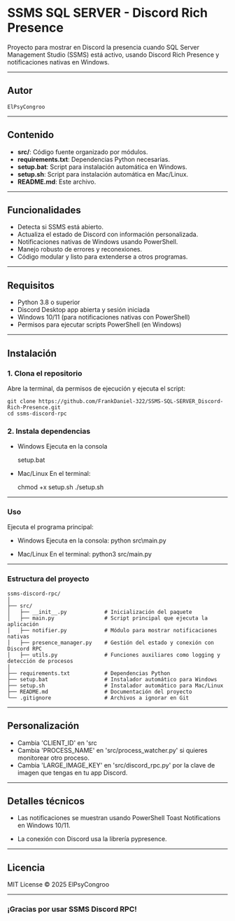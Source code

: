 # SSMS SQL SERVER - Discord Rich Presence

Proyecto para mostrar en Discord la presencia cuando SQL Server Management Studio (SSMS) está activo, usando Discord Rich Presence y notificaciones nativas en Windows.

---

## Autor

    ElPsyCongroo

---

## Contenido

- **src/**: Código fuente organizado por módulos.
- **requirements.txt**: Dependencias Python necesarias.
- **setup.bat**: Script para instalación automática en Windows.
- **setup.sh**: Script para instalación automática en Mac/Linux.
- **README.md**: Este archivo.

---

## Funcionalidades

- Detecta si SSMS está abierto.
- Actualiza el estado de Discord con información personalizada.
- Notificaciones nativas de Windows usando PowerShell.
- Manejo robusto de errores y reconexiones.
- Código modular y listo para extenderse a otros programas.

---

## Requisitos

- Python 3.8 o superior
- Discord Desktop app abierta y sesión iniciada
- Windows 10/11 (para notificaciones nativas con PowerShell)
- Permisos para ejecutar scripts PowerShell (en Windows)

---

## Instalación

### 1. Clona el repositorio

Abre la terminal, da permisos de ejecución y ejecuta el script:

    git clone https://github.com/FrankDaniel-322/SSMS-SQL-SERVER_Discord-Rich-Presence.git
    cd ssms-discord-rpc

### 2. Instala dependencias

- Windows
Ejecuta en la consola

    setup.bat

- Mac/Linux
En el terminal:

    chmod +x setup.sh
    ./setup.sh

---

### Uso

Ejecuta el programa principal:

- Windows
Ejecuta en la consola:
    python src\main.py

- Mac/Linux
En el terminal:
    python3 src/main.py

---

### Estructura del proyecto
```
ssms-discord-rpc/
│
├── src/
│   ├── __init__.py            # Inicialización del paquete
│   ├── main.py                # Script principal que ejecuta la aplicación
│   ├── notifier.py            # Módulo para mostrar notificaciones nativas
│   ├── presence_manager.py    # Gestión del estado y conexión con Discord RPC
│   ├── utils.py               # Funciones auxiliares como logging y detección de procesos
│
├── requirements.txt           # Dependencias Python
├── setup.bat                  # Instalador automático para Windows
├── setup.sh                   # Instalador automático para Mac/Linux
├── README.md                  # Documentación del proyecto
└── .gitignore                 # Archivos a ignorar en Git
```

---

## Personalización

 - Cambia 'CLIENT_ID' en 'src
 - Cambia 'PROCESS_NAME' en 'src/process_watcher.py' si quieres monitorear otro proceso.
 - Cambia 'LARGE_IMAGE_KEY' en 'src/discord_rpc.py' por la clave de imagen que tengas en tu app Discord.

---

## Detalles técnicos

 - Las notificaciones se muestran usando PowerShell Toast Notifications en Windows 10/11.

 - La conexión con Discord usa la librería pypresence.

---

## Licencia

MIT License © 2025 ElPsyCongroo

---

### ¡Gracias por usar SSMS Discord RPC!
